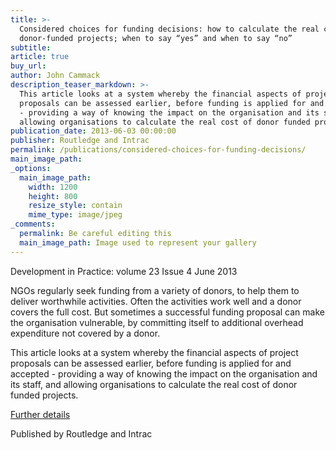 ```yaml
---
title: >-
  Considered choices for funding decisions: how to calculate the real cost of
  donor-funded projects; when to say “yes” and when to say “no”
subtitle:
article: true
buy_url:
author: John Cammack
description_teaser_markdown: >-
  This article looks at a system whereby the financial aspects of project
  proposals can be assessed earlier, before funding is applied for and accepted
  - providing a way of knowing the impact on the organisation and its staff, and
  allowing organisations to calculate the real cost of donor funded projects.
publication_date: 2013-06-03 00:00:00
publisher: Routledge and Intrac
permalink: /publications/considered-choices-for-funding-decisions/
main_image_path:
_options:
  main_image_path:
    width: 1200
    height: 800
    resize_style: contain
    mime_type: image/jpeg
_comments:
  permalink: Be careful editing this
  main_image_path: Image used to represent your gallery
---
```


Development in Practice: volume 23 Issue 4 June 2013

NGOs regularly seek funding from a variety of donors, to help them to deliver worthwhile activities. Often the activities work well and a donor covers the full cost. But sometimes a successful funding proposal can make the organisation vulnerable, by committing itself to additional overhead expenditure not covered by a donor.

This article looks at a system whereby the financial aspects of project proposals can be assessed earlier, before funding is applied for and accepted - providing a way of knowing the impact on the organisation and its staff, and allowing organisations to calculate the real cost of donor funded projects. 

[Further details](http://www.ingentaconnect.com/content/routledg/cdip/2013/00000023/00000004/art00012)

Published by Routledge and Intrac